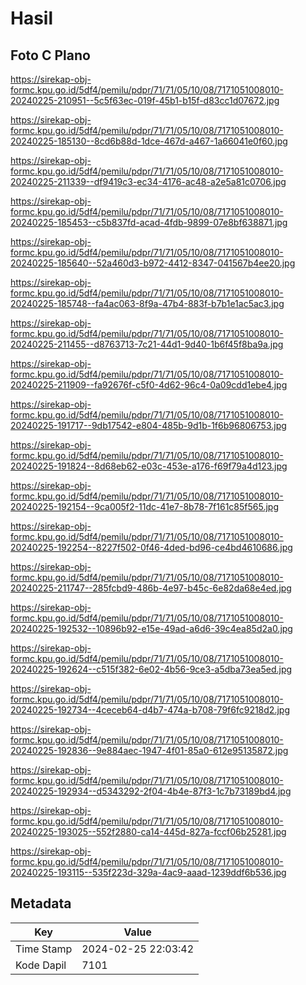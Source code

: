 # Hasil

## Foto C Plano

https://sirekap-obj-formc.kpu.go.id/5df4/pemilu/pdpr/71/71/05/10/08/7171051008010-20240225-210951--5c5f63ec-019f-45b1-b15f-d83cc1d07672.jpg

https://sirekap-obj-formc.kpu.go.id/5df4/pemilu/pdpr/71/71/05/10/08/7171051008010-20240225-185130--8cd6b88d-1dce-467d-a467-1a66041e0f60.jpg

https://sirekap-obj-formc.kpu.go.id/5df4/pemilu/pdpr/71/71/05/10/08/7171051008010-20240225-211339--df9419c3-ec34-4176-ac48-a2e5a81c0706.jpg

https://sirekap-obj-formc.kpu.go.id/5df4/pemilu/pdpr/71/71/05/10/08/7171051008010-20240225-185453--c5b837fd-acad-4fdb-9899-07e8bf638871.jpg

https://sirekap-obj-formc.kpu.go.id/5df4/pemilu/pdpr/71/71/05/10/08/7171051008010-20240225-185640--52a460d3-b972-4412-8347-041567b4ee20.jpg

https://sirekap-obj-formc.kpu.go.id/5df4/pemilu/pdpr/71/71/05/10/08/7171051008010-20240225-185748--fa4ac063-8f9a-47b4-883f-b7b1e1ac5ac3.jpg

https://sirekap-obj-formc.kpu.go.id/5df4/pemilu/pdpr/71/71/05/10/08/7171051008010-20240225-211455--d8763713-7c21-44d1-9d40-1b6f45f8ba9a.jpg

https://sirekap-obj-formc.kpu.go.id/5df4/pemilu/pdpr/71/71/05/10/08/7171051008010-20240225-211909--fa92676f-c5f0-4d62-96c4-0a09cdd1ebe4.jpg

https://sirekap-obj-formc.kpu.go.id/5df4/pemilu/pdpr/71/71/05/10/08/7171051008010-20240225-191717--9db17542-e804-485b-9d1b-1f6b96806753.jpg

https://sirekap-obj-formc.kpu.go.id/5df4/pemilu/pdpr/71/71/05/10/08/7171051008010-20240225-191824--8d68eb62-e03c-453e-a176-f69f79a4d123.jpg

https://sirekap-obj-formc.kpu.go.id/5df4/pemilu/pdpr/71/71/05/10/08/7171051008010-20240225-192154--9ca005f2-11dc-41e7-8b78-7f161c85f565.jpg

https://sirekap-obj-formc.kpu.go.id/5df4/pemilu/pdpr/71/71/05/10/08/7171051008010-20240225-192254--8227f502-0f46-4ded-bd96-ce4bd4610686.jpg

https://sirekap-obj-formc.kpu.go.id/5df4/pemilu/pdpr/71/71/05/10/08/7171051008010-20240225-211747--285fcbd9-486b-4e97-b45c-6e82da68e4ed.jpg

https://sirekap-obj-formc.kpu.go.id/5df4/pemilu/pdpr/71/71/05/10/08/7171051008010-20240225-192532--10896b92-e15e-49ad-a6d6-39c4ea85d2a0.jpg

https://sirekap-obj-formc.kpu.go.id/5df4/pemilu/pdpr/71/71/05/10/08/7171051008010-20240225-192624--c515f382-6e02-4b56-9ce3-a5dba73ea5ed.jpg

https://sirekap-obj-formc.kpu.go.id/5df4/pemilu/pdpr/71/71/05/10/08/7171051008010-20240225-192734--4ceceb64-d4b7-474a-b708-79f6fc9218d2.jpg

https://sirekap-obj-formc.kpu.go.id/5df4/pemilu/pdpr/71/71/05/10/08/7171051008010-20240225-192836--9e884aec-1947-4f01-85a0-612e95135872.jpg

https://sirekap-obj-formc.kpu.go.id/5df4/pemilu/pdpr/71/71/05/10/08/7171051008010-20240225-192934--d5343292-2f04-4b4e-87f3-1c7b73189bd4.jpg

https://sirekap-obj-formc.kpu.go.id/5df4/pemilu/pdpr/71/71/05/10/08/7171051008010-20240225-193025--552f2880-ca14-445d-827a-fccf06b25281.jpg

https://sirekap-obj-formc.kpu.go.id/5df4/pemilu/pdpr/71/71/05/10/08/7171051008010-20240225-193115--535f223d-329a-4ac9-aaad-1239ddf6b536.jpg


## Metadata

| Key        | Value               |
| ---------- | ------------------- |
| Time Stamp | 2024-02-25 22:03:42 |
| Kode Dapil | 7101                |



